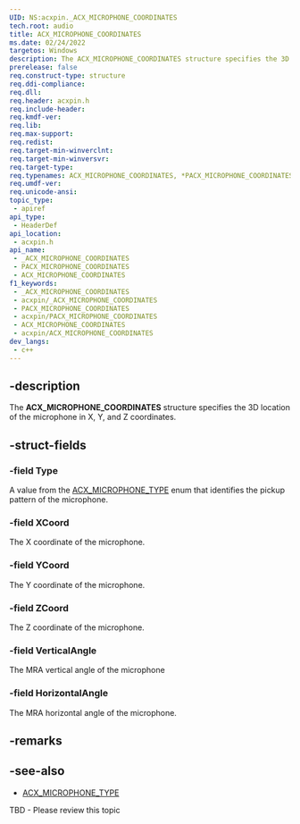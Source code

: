 ```yaml
---
UID: NS:acxpin._ACX_MICROPHONE_COORDINATES
tech.root: audio
title: ACX_MICROPHONE_COORDINATES
ms.date: 02/24/2022
targetos: Windows
description: The ACX_MICROPHONE_COORDINATES structure specifies the 3D location of the microphone in X, Y, and Z coordinates.
prerelease: false
req.construct-type: structure
req.ddi-compliance: 
req.dll: 
req.header: acxpin.h
req.include-header: 
req.kmdf-ver: 
req.lib: 
req.max-support: 
req.redist: 
req.target-min-winverclnt: 
req.target-min-winversvr: 
req.target-type: 
req.typenames: ACX_MICROPHONE_COORDINATES, *PACX_MICROPHONE_COORDINATES
req.umdf-ver: 
req.unicode-ansi: 
topic_type:
 - apiref
api_type:
 - HeaderDef
api_location:
 - acxpin.h
api_name:
 - _ACX_MICROPHONE_COORDINATES
 - PACX_MICROPHONE_COORDINATES
 - ACX_MICROPHONE_COORDINATES
f1_keywords:
 - _ACX_MICROPHONE_COORDINATES
 - acxpin/_ACX_MICROPHONE_COORDINATES
 - PACX_MICROPHONE_COORDINATES
 - acxpin/PACX_MICROPHONE_COORDINATES
 - ACX_MICROPHONE_COORDINATES
 - acxpin/ACX_MICROPHONE_COORDINATES
dev_langs:
 - c++
---
```


## -description

The **ACX_MICROPHONE_COORDINATES** structure specifies the 3D location of the microphone in X, Y, and Z coordinates.

## -struct-fields

### -field Type

A value from the [ACX_MICROPHONE_TYPE](ne-acxpin-acx_microphone_type.md) enum that identifies the pickup pattern of the microphone.

### -field XCoord

The X coordinate of the microphone.

### -field YCoord

The Y coordinate of the microphone.

### -field ZCoord

The Z coordinate of the microphone.

### -field VerticalAngle

The MRA vertical angle of the microphone

### -field HorizontalAngle

The MRA horizontal angle of the microphone.

## -remarks

## -see-also

- [ACX_MICROPHONE_TYPE](ne-acxpin-acx_microphone_type.md)

TBD - Please review this topic
